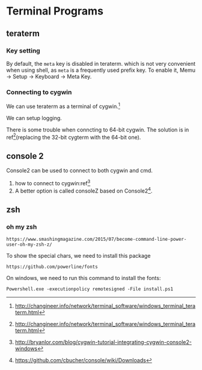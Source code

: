 # Terminal Programs

## teraterm

### Key setting

By default, the `meta` key is disabled in teraterm.
which is not very convenient when using shell, as `meta`
is a frequently used prefix key. To enable it, Memu -> Setup
-> Keyboard -> Meta Key. 

### Connecting to cygwin

We can use teraterm as a terminal of cygwin.[^1]

We can setup logging.

There is some trouble when conncting to 64-bit cygwin.
The solution is in ref[^1](replacing the 32-bit cygterm
with the 64-bit one).

[^1]: http://changineer.info/network/terminal_software/windows_terminal_teraterm.html


## console 2

Console2 can be used to connect to both cygwin and cmd.

1. how to connect to cygwin:ref[^2]
2. A better option is called consoleZ based on Console2[^3].

[^2]: http://bryanlor.com/blog/cygwin-tutorial-integrating-cygwin-console2-windows
[^3]: https://github.com/cbucher/console/wiki/Downloads


## zsh

### oh my zsh

	https://www.smashingmagazine.com/2015/07/become-command-line-power-user-oh-my-zsh-z/

To show the special chars, we need to install this package

	https://github.com/powerline/fonts


On windows, we need to run this command to install the fonts:

	Powershell.exe -executionpolicy remotesigned -File install.ps1
